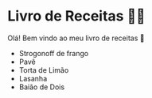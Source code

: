 
# Livro de Receitas :man_cook:

Olá! Bem vindo ao meu livro de receitas :wave:
- Strogonoff de frango
- Pavê
- Torta de Limão
- Lasanha
- Baião de Dois